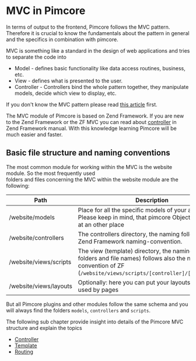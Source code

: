 # MVC in Pimcore

In terms of output to the frontend, Pimcore follows the MVC pattern. 
Therefore it is crucial to know the fundamentals about the pattern in general and 
  the specifics in combination with pimcore. 
 
 MVC is something like a standard in the design of web applications and tries
 to separate the code into 
 * Model - defines basic functionality like data access routines, business, etc. 
 * View - defines what is presented to the user.
 * Controller - Controllers bind the whole pattern together, they manipulate models, decide which view to display, etc. 

If you don't know the MVC pattern please read [this article](http://en.wikipedia.org/wiki/Model%E2%80%93view%E2%80%93controller) first.


The MVC module of Pimcore is based on Zend Framework. If you are new to the Zend Framework or the ZF MVC you can read about 
[controller](http://framework.zend.com/manual/1.12/en/zend.controller.html) in Zend Framework manual. With this 
knowledge learning Pimcore will be much easier and faster.


## Basic file structure and naming conventions

The most common module for working within the MVC is the website module. So the most frequently used  
folders and files concerning the MVC within the website module are the following:
 
| Path   |  Description |  Example
|--------|--------------|---------------------
| /website/models | Place for all the specific models of your application. Please keep in mind, that pimcore Objects are located at an other place | 
| /website/controllers | The controllers directory, the naming follows the Zend Framework naming-convention. | ```ContentController.php```
| /website/views/scripts | The view (template) directory, the naming (sub folders and file names) follows also the naming-convention of ZF (```/website/views/scripts/[controller]/[action].php```) | ```/website/views/scripts/content/view-single.php``` (if the controller above contains an action called ```viewSingleAction```) 
| /website/views/layouts | Optionally: here you can put your layouts which are used by pages | ```layout.php``` (this is the default when enabled)

But all Pimcore plugins and other modules follow the same schema and you will always find the folders ```models```, ```controllers``` and ```scripts```. 
 

The following sub chapter provide insight into details of the Pimcore MVC structure and explain the topics
 * [Controller](./00_Controller.md) 
 * [Template](./02_Template/_index.md)
 * [Routing](./04_Routing.md) 
